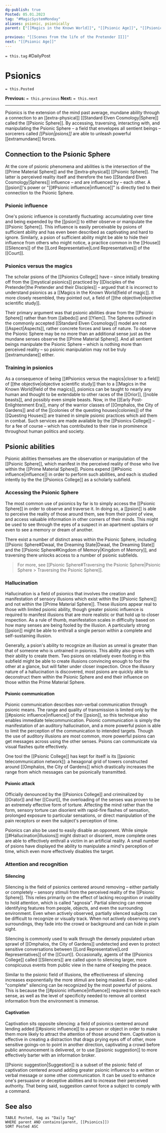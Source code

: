 ```yaml
---
dg-publish: true
Posted: 05.01.2023
tag: "#MagicSystemMonday"
aliases: psionic, psionically
parent: ["[[Magics in the Known World]]", "[[Psionic Age]]", "[[Psionic Sphere]]", "[[Psionics College]]", "[[History of Psionics]]", "[[Psions of the Known World]]", "[[Gljiva, the Conquering Fungus]]"]

previous: "[[Scenes from the life of the Pretender II]]"
next: "[[Psionic Age]]"
---
```

`= this.tag` #DailyPost 
# Psionics
`= this.Posted`

**Previous:** `= this.previous`
**Next:** `= this.next`

---

Psionics is the extension of the mind past average, mundane ability through a connection to an [[extra-physical]] [[Standard Elven Cosmology|Sphere]] called the [[Psionic Sphere]]. By accessing, traversing, interacting with, and manipulating the Psionic Sphere – a field that envelopes all sentient beings – sorcerers called *[[Psion|psions]]* are able to unleash powerful [[extramundane]] forces.

## Connection to the Psionic Sphere

At the core of psionic phenomena and abilities is the intersection of the [[Prime Material Sphere]] and the [[extra-physical]] [[Psionic Sphere]]. The latter is perceived reality itself and therefore the two [[Standard Elven Cosmology|Spheres]] influence – and are influenced by – each other. A [[psion]]'s power or "[[#Psionic influence|influence]]" is directly tied to their connection to the Psionic Sphere.

### Psionic influence

One's psionic influence is constantly fluctuating: accumulating over time and being expended by the [[psion]] to either observe or manipulate the [[Psionic Sphere]]. This influence is easily perceivable by psions of sufficient ability and has even been described as captivating and hard to ignore. Similarly, a psion of sufficient ability might be able to hide their influence from others who might notice, a practice common in the [[House]] [[Silencers]] of the [[Lord Representative|Lord Representatives]] of the [[Court]].

### Psionics versus the magics

The scholar psions of the [[Psionics College]] have – since initially breaking off from the [[mystical psionics]] practiced by [[Disciples of the Pretender|the Pretender and their Disciples]] – argued that it is incorrect to understand psionics as a [[Magics in the Known World|field of magic]]. It more closely resembled, they pointed out, a field of [[the objective|objective scientific study]].

Their primary argument was that psionic abilities draw from the [[Psionic Sphere]] rather than from [[albedo]] and [[Ylem]]. The Spheres outlined in the commonly accepted [[Standard Elven Cosmology]] model are not [[Aspect|Aspects]], rather concrete forces and laws of nature. To observe the Psionic Sphere may be no more than an additional sense just as the mundane senses observe the [[Prime Material Sphere]]. And all sentient beings manipulate the Psionic Sphere – which is nothing more than perceived reality – so psionic manipulation may not be truly [[extramundane]] either.

### Training in psionics

As a consequence of being [[#Psionics versus the magics|closer to a field]] of [[the objective|objective scientific study]] than to a [[Magics in the Known World|field of the magics]], psionics can be taught to nearly any human and thought to be extendable to other races of the [[Orior]], [[noble beasts]], and possibly even simple beasts. Now, in the [[Early Post-Enlightenment Era]], many of the warrior classes of [[Omphalos, the City of Gardens]] and of the [[colonies of the questing houses|colonies]] of the [[Questing Houses]] are trained in simple psionic practices which aid them in combat. Such services are made available by the [[Psionics College]] – for a fee of course – which has contributed to their rise in prominence throughout human politics and society.

## Psionic abilities

Psionic abilities themselves are the observation or manipulation of the [[Psionic Sphere]], which manifest in the perceived reality of those who live within the [[Prime Material Sphere]]. Psions expend [[#Psionic influence|influence]] in order to perform such abilities, and each is studied intently by the the [[Psionics College]] as a scholarly subfield.

### Accessing the Psionic Sphere

The most common use of psionics by far is to simply access the [[Psionic Sphere]] in order to observe and traverse it. In doing so, a [[psion]] is able to perceive the reality of those around them, see from their point of view, and access valuable information in other corners of their minds. This might be used to see through the eyes of a suspect in an apartment upstairs or even to see a memory or dream of another.

There exist a number of distinct areas within the Psionic Sphere, including [[Psionic Sphere#Dwaal, the Dreaming State|Dwaal, the Dreaming State]] and the [[Psionic Sphere#Kingdom of Memory|Kingdom of Memory]], and traversing there unlocks access to a number of psionic subfields.

> For more, see [[Psionic Sphere#Traversing the Psionic Sphere|Psionic Sphere > Traversing the Psionic Sphere]].

### Hallucination

Hallucination is a field of psionics that involves the creation and manifestation of sensory illusions which exist within the [[Psionic Sphere]] and not within the [[Prime Material Sphere]]. These illusions appear real to those with limited psionic ability, though greater psionic influence is required to manifest illusions that are more realistic or that hold up to closer inspection. As a rule of thumb, manifestation scales in difficulty based on how many senses are being fooled by the illusion. A particularly strong [[psion]] might be able to enthrall a single person within a complete and self-sustaining illusion.

Generally, a psion's ability to recognize an illusion as unreal is greater than that of someone who is untrained in psionics. This ability also grows with their ability to create them. Two psions on relatively even footing in this subfield might be able to create illusions convincing enough to fool the other at a glance, but will falter under closer inspection. Once the illusory nature of a hallucination is discovered, most psions are quickly able to deconstruct them within the Psionic Sphere and end their influence on those within the Prime Material Sphere.

#### Psionic communication

Psionic communication describes non-verbal communication through psionic means. The range and quality of transmission is limited only by the [[#psionic influence|influence]] of the [[psion]], so this technique also enables immediate telecommunication. Psionic communication is simply the manifestation of an auditory hallucination, and a more powerful psion is able to limit the perception of the communication to intended targets. Though the use of auditory illusions are most common, more powerful psions can get messages across using the other senses. Psions can communicate via visual flashes quite effectively.

One tool the [[Psionic College]] has kept for itself is its [[psionic telecommunication network]]: a hexagonal grid of towers constructed around [[Omphalos, the City of Gardens]] which drastically increases the range from which messages can be psionically transmitted.

#### Psionic attack

Officially denounced by the [[Psionics College]] and criminalized by [[Orator]] and her [[Court]], the overloading of the senses was proven to be an extremely effective form of torture. Affecting the mind rather than the form, sensory torture can disorient with rapid-fire flashes of sensation, prolonged exposure to particular sensations, or direct manipulation of the pain receptors or even the subject's perception of time.

Psionics can also be used to easily disable an opponent. While simple [[#Hallucination|illusions]] might distract or disorient, more complete ones are able to effectively enthrall a victim in an artificial reality. A small number of psions have displayed the ability to manipulate a mind's perception of time, which even more effectively disables the target.

### Attention and recognition

#### Silencing

Silencing is the field of psionics centered around removing – either partially or completely – sensory stimuli from the perceived reality of the [[Psionic Sphere]]. This relies primarily on the effect of lacking recognition or inability to hold attention, which is called "agnosia". Partial silencing can remove identifying features from people, objects, and even the surrounding environment. Even when actively observed, partially silenced subjects can be difficult to recognize or visually track. When not actively observing one's surroundings, they fade into the crowd or background and can hide in plain sight.

Silencing is commonly used to walk through the densely populated urban sprawl of [[Omphalos, the City of Gardens]] undetected and even to protect sensitive conversations between [[Lord Representative|Lord Representatives]] of the [[Court]]. Occasionally, agents of the [[Psionics College]] called [[Silencers]] are called upon to silencing larger, more conspicuous events from public view in the name of keeping the peace.

Similar to the psionic field of Illusions, the effectiveness of silencing increases exponentially the more stimuli are being masked. Even so-called "complete" silencing can be recognized by the most powerful of psions. This is because the [[#psionic influence|influence]] required to silence each sense, as well as the level of specificity needed to remove all context information from the environment is immense.

#### Captivation

Captivation sits opposite silencing: a field of psionics centered around lending added [[#psionic influence]] to a person or object in order to make them more likely to attract the attention of those around them. Captivation is effective in creating a distraction that drags prying eyes off of other, more sensitive goings-on to point in another direction, captivating a crowd before public announcement is delivered, or to use [[psionic suggestion]] to more effectively barter with an information broker.

[[Psionic suggestion|Suggestion]] is a subset of the psionic field of captivation centered around adding greater psionic influence to a written or verbal message or some other communication. It can be used to enhance one's persuasive or deceptive abilities and to increase their perceived authority. That being said, suggestion cannot force a subject to comply with a command.

## See also
```dataview
TABLE Posted, tag as "Daily Tag"
WHERE parent AND contains(parent, [[Psionics]])
SORT Posted ASC
```
